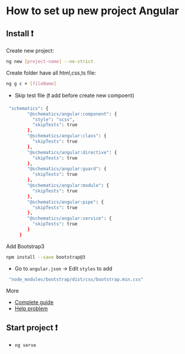 
# How to set up new project Angular




## Install :exclamation:

Create new project:
 ```bash 
 ng new [project-name] --no-strict
 ```

Create folder have all html,css,ts file:
 ```bash 
ng g c + [fileName]
 ```
 - Skip test file (❗ add before create new compoent)

```bash
 "schematics": {
        "@schematics/angular:component": {
          "style": "scss",
          "skipTests": true
        },
        "@schematics/angular:class": {
          "skipTests": true
        },
        "@schematics/angular:directive": {
          "skipTests": true
        },
        "@schematics/angular:guard": {
          "skipTests": true
        },
        "@schematics/angular:module": {
          "skipTests": true
        },
        "@schematics/angular:pipe": {
          "skipTests": true
        },
        "@schematics/angular:service": {
          "skipTests": true
        }
     }
```

Add Bootstrap3
 ```bash
 npm install --save bootstrap@3
 ```
- Go to `angular.json`  -> Edit `styles` to add 
```bash
 "node_modules/bootstrap/dist/css/bootstrap.min.css"
```

More
- [Complete guide](https://www.udemy.com/the-complete-guide-to-angular-2/learn/v4/t/lecture/6655614/)
- [Help problem](https://www.udemy.com/course/the-complete-guide-to-angular-2/learn/lecture/17862130#questions/10444944)

## Start project :exclamation:
- `ng serve`
